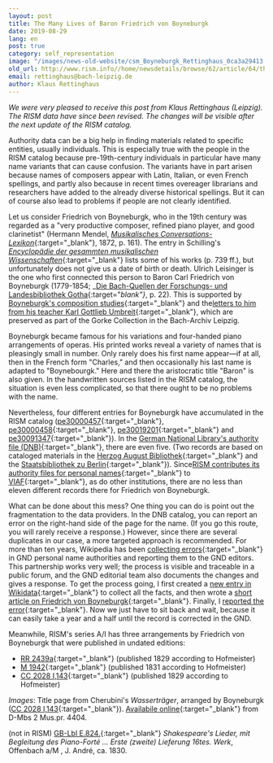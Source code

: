 ```yaml
---
layout: post
title: The Many Lives of Baron Friedrich von Boyneburgk
date: 2019-08-29
lang: en
post: true
category: self_representation
image: "/images/news-old-website/csm_Boyneburgk_Rettinghaus_0ca3a29413.png"
old_url: http://www.rism.info//home/newsdetails/browse/62/article/64/the-many-lives-of-baron-friedrich-von-boyneburgk.html
email: rettinghaus@bach-leipzig.de
author: Klaus Rettinghaus
---
```



_We were very pleased to receive this post from Klaus Rettinghaus (Leipzig). The RISM data have since been revised. The changes will be visible after the next update of the RISM catalog._

Authority data can be a big help in finding materials related to specific entities, usually individuals. This is especially true with the people in the RISM catalog because pre-19th-century individuals in particular have many name variants that can cause confusion. The variants have in part arisen because names of composers appear with Latin, Italian, or even French spellings, and partly also because in recent times overeager librarians and researchers have added to the already diverse historical spellings. But it can of course also lead to problems if people are not clearly identified.

Let us consider Friedrich von Boyneburgk, who in the 19th century was regarded as a "very productive composer, refined piano player, and good clarinetist" (Hermann Mendel, [_Musikalisches Conversations-Lexikon_](http://mdz-nbn-resolving.de/urn:nbn:de:bvb:12-bsb10598430-3){:target="_blank"}, 1872, p. 161). The entry in Schilling's [_Encyclopädie der gesammten musikalischen Wissenschaften_](http://mdz-nbn-resolving.de/urn:nbn:de:bvb:12-bsb10600488-3){:target="_blank"} lists some of his works (p. 739 ff.), but unfortunately does not give us a date of birth or death. Ulrich Leisinger is the one who first connected this person to Baron Carl Friedrich von Boyneburgk (1779-1854; _[Die Bach-Quellen der Forschungs- und Landesbibliothek Gotha](http://www.worldcat.org/oclc/185914948){:target="_blank"}_, p. 22). This is supported by [Boyneburgk's composition studies](https://sachsen.digital/werkansicht/dlf/201530/1/){:target="_blank"} and the[letters to him from his teacher Karl Gottlieb Umbreit](https://sachsen.digital/werkansicht/dlf/200049/229/0/){:target="_blank"}, which are preserved as part of the Gorke Collection in the Bach-Archiv Leipzig.

Boyneburgk became famous for his variations and four-handed piano arrangements of operas. His printed works reveal a variety of names that is pleasingly small in number. Only rarely does his first name appear—if at all, then in the French form "Charles," and then occasionally his last name is adapted to "Boynebourgk." Here and there the aristocratic title "Baron" is also given. In the handwritten sources listed in the RISM catalog, the situation is even less complicated, so that there ought to be no problems with the name.

Nevertheless, four different entries for Boyneburgk have accumulated in the RISM catalog ([pe30000457](https://opac.rism.info/search?id=pe30000457&Language=en){:target="_blank"}, [pe30000458](https://opac.rism.info/search?id=pe30000458&Language=en){:target="_blank"}, [pe30019201](https://opac.rism.info/search?id=pe30019201&Language=en){:target="_blank"} and [pe30091347](https://opac.rism.info/search?id=pe30091347&Language=en){:target="_blank"}). In the [German National Library's authority file (DNB)](https://www.dnb.de/DE/Professionell/Standardisierung/GND/gnd_node.html){:target="_blank"}, there are even five. (Two records are based on cataloged materials in the [Herzog August Bibliothek](http://opac.lbs-braunschweig.gbv.de/DB=2/XMLPRS=N/PPN?PPN=151428549){:target="_blank"} and the [Staatsbibliothek zu Berlin](http://stabikat.de/DB=1/XMLPRS=N/PPN?PPN=279571968){:target="_blank"}). Since[RISM contributes its authority files for personal names](/self_representation/2019/01/31/rism-in-viaf.html){:target="_blank"} to [VIAF](http://viaf.org/){:target="_blank"}, as do other institutions, there are no less than eleven different records there for Friedrich von Boyneburgk.

What can be done about this mess? One thing you can do is point out the fragmentation to the data providers. In the DNB catalog, you can report an error on the right-hand side of the page for the name. (If you go this route, you will rarely receive a response.) However, since there are several duplicates in our case, a more targeted approach is recommended. For more than ten years, Wikipedia has been [collecting errors](https://de.wikipedia.org/wiki/Wikipedia:GND/Fehlermeldung){:target="_blank"} in GND personal name authorities and reporting them to the GND editors. This partnership works very well; the process is visible and traceable in a public forum, and the GND editorial team also documents the changes and gives a response. To get the process going, I first created a [new entry in Wikidata](https://www.wikidata.org/wiki/Q66300899){:target="_blank"} to collect all the facts, and then wrote a [short article on Friedrich von Boyneburgk](https://de.wikipedia.org/wiki/Friedrich_von_Boyneburgk){:target="_blank"}. Finally, I [reported the error](https://de.wikipedia.org/wiki/Wikipedia:GND/Fehlermeldung/August_2019){:target="_blank"}. Now we just have to sit back and wait, because it can easily take a year and a half until the record is corrected in the GND.

Meanwhile, RISM's series A/I has three arrangements by Friedrich von Boyneburgk that were published in undated editions:

- [RR 2439a](https://opac.rism.info/search?id=00000991010146&View=rism&Language=en){:target="_blank"} (published 1829 according to Hofmeister)
- [M 1942](https://opac.rism.info/search?id=00000990040627&View=rism&Language=en){:target="_blank"} (published 1831 according to Hofmeister)
- [CC 2028 I,143](https://opac.rism.info/search?id=00000991015762&View=rism&Language=en){:target="_blank"} (published 1829 according to Hofmeister)

_Images_:
Title page from Cherubini's _Wasserträger_, arranged by Boyneburgk ([CC 2028 I,143](https://opac.rism.info/search?id=00000991015762&View=rism){:target="_blank"}). [Availabile online](http://mdz-nbn-resolving.de/urn:nbn:de:bvb:12-bsb00074844-2){:target="_blank"} from D-Mbs 2 Mus.pr. 4404.

(not in RISM) [GB-Lbl E.824.](http://explore.bl.uk/BLVU1:LSCOP-ALL:BLL01018681487){:target="_blank"} _Shakespeare's Lieder, mit Begleitung des Piano-Forté ... Erste (zweite) Lieferung 16tes. Werk_, Offenbach a/M , J. André, ca. 1830.



